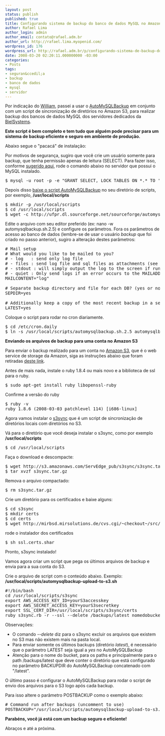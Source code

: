 ```yaml
---
layout: post
status: publish
published: true
title: Configurando sistema de backup do banco de dados MySQL no Amazon S3 em 10 minutos
author: Rafael Lima
author_login: admin
author_email: contato@rafael.adm.br
author_url: http://rafael.lima.myopenid.com/
wordpress_id: 176
wordpress_url: http://rafael.adm.br/p/configurando-sistema-de-backup-do-banco-de-dados-mysql-no-amazon-s3-em-10-minutos/
date: 2008-03-20 02:20:11.000000000 -03:00
categories:
- Posts
tags:
- seguran&ccedil;a
- backup
- banco de dados
- mysql
- servidor
---
```

Por indica&ccedil;&atilde;o do <a href="http://williamaraujo.eng.br/">William</a>, passei a usar o <a href="http://sourceforge.net/projects/automysqlbackup/">AutoMySQLBackup</a> em conjunto com um script de sincroniza&ccedil;&atilde;o de diret&oacute;rios no Amazon S3, para realizar backup dos bancos de dados MySQL dos servidores dedicados da <a href="http://bielsystems.com.br">BielSystems</a>.

<strong>Este script &eacute; bem completo e tem tudo que algu&eacute;m pode precisar para um sistema de backup eficiente e seguro em ambiente de produ&ccedil;&atilde;o.</strong>

Abaixo segue o "pacac&aacute;" de instala&ccedil;&atilde;o:

Por motivos de seguran&ccedil;a, sugiro que voc&ecirc; crie um usu&aacute;rio somente para backup, que tenha permiss&atilde;o apenas de leitura (SELECT). Para fazer isso, conforme <a href="http://gentoo-wiki.com/HOWTO_Backup_MySQL">sugerido aqui</a>, rode o comando abaixo no servidor que possui o MySQL instalado.
<pre lang="bash">$ mysql -u root -p -e "GRANT SELECT, LOCK TABLES ON *.* TO 'backup'@'localhost' IDENTIFIED BY 'escolha-uma-senha';"</pre>
Depois disso  <a href="http://sourceforge.net/project/showfiles.php?group_id=101066">baixe o script AutoMySQLBackup</a> no seu diret&oacute;rio de scripts, por exemplo, <strong>/usr/local/scripts</strong>
<pre lang="bash">$ mkdir -p /usr/local/scripts
$ cd /usr/local/scripts
$ wget -c http://ufpr.dl.sourceforge.net/sourceforge/automysqlbackup/automysqlbackup.sh.2.5</pre>
Edite o arquivo com seu editor preferido (ex: nano -w automysqlbackup.sh.2.5) e configure os par&acirc;metros. Fora os par&acirc;metros de acesso ao banco de dados (lembre-se de usar o usu&aacute;rio <em>backup</em> que foi criado no passo anterior), sugiro a altera&ccedil;&atilde;o destes par&acirc;metros:
<pre lang="text"># Mail setup
# What would you like to be mailed to you?
# - log   : send only log file
# - files : send log file and sql files as attachments (see docs)
# - stdout : will simply output the log to the screen if run manually.
# - quiet : Only send logs if an error occurs to the MAILADDR.
MAILCONTENT="log"

# Separate backup directory and file for each DB? (yes or no)
SEPDIR=yes

# Additionally keep a copy of the most recent backup in a seperate directory.
LATEST=yes</pre>
Coloque o script para rodar no cron diariamente.
<pre lang="bash">$ cd /etc/cron.daily
$ ln -s /usr/local/scripts/automysqlbackup.sh.2.5 automysqlbackup</pre>
<strong>Enviando os arquivos de backup para uma conta no Amazon S3</strong>

Para enviar o backup realizado para um conta no <a href="http://aws.amazon.com/s3">Amazon S3</a>, que &eacute; o web service de storage da Amazon, siga as instru&ccedil;&otilde;es abaixo que foram retiradas <a href="http://blog.eberly.org/2006/10/09/how-automate-your-backup-to-amazon-s3-using-s3sync/">deste link</a>.

Antes de mais nada, instale o ruby 1.8.4 ou mais novo e a biblioteca de ssl para o ruby.
<pre lang="bash">$ sudo apt-get install ruby libopenssl-ruby</pre>
Confirme a vers&atilde;o do ruby
<pre lang="bash">$ ruby -v
ruby 1.8.6 (2008-03-03 patchlevel 114) [i686-linux]</pre>
Agora vamos instalar o <a href="http://s3sync.net">s3sync</a> que &eacute; um script de sincroniza&ccedil;&atilde;o de diret&oacute;rios locais com diret&oacute;rios no S3.

V&aacute; para o diret&oacute;rio que voc&ecirc; deseja instalar o s3sync, como por exemplo <strong>/usr/local/scripts</strong>
<pre lang="bash">$ cd /usr/local/scripts</pre>
Fa&ccedil;a o download e descompacte:
<pre lang="bash">$ wget http://s3.amazonaws.com/ServEdge_pub/s3sync/s3sync.tar.gz
$ tar xvzf s3sync.tar.gz</pre>
Remova o arquivo compactado:
<pre lang="bash">$ rm s3sync.tar.gz</pre>
Crie um diret&oacute;rio para os certificados e baixe alguns:
<pre lang="bash">$ cd s3sync
$ mkdir certs
$ cd certs
$ wget http://mirbsd.mirsolutions.de/cvs.cgi/~checkout~/src/etc/ssl.certs.shar</pre>
rode o instalador dos certificados
<pre lang="bash">$ sh ssl.certs.shar</pre>
Pronto, s3sync instalado!

Vamos agora criar um script que pega os &uacute;ltimos arquivos de backup e envia para a sua conta do S3.

Crie o arquivo de script com o conte&uacute;do abaixo. Exemplo: <strong>/usr/local/scripts/automysqlbackup-upload-to-s3.sh</strong>
<pre lang="text">#!/bin/bash
cd /usr/local/scripts/s3sync
export AWS_ACCESS_KEY_ID=yourS3accesskey
export AWS_SECRET_ACCESS_KEY=yourS3secretkey
export SSL_CERT_DIR=/usr/local/scripts/s3sync/certs
ruby s3sync.rb -r --ssl --delete /backups/latest nomedobucket:backup/mysql</pre>
Observa&ccedil;&otilde;es:
<ul>
	<li>O comando <em>--delete</em> diz para o s3sync excluir os arquivos que existem no S3 mas n&atilde;o existem mais na pasta local.</li>
	<li>Para enviar somente os &uacute;ltimos backups (diret&oacute;rio <em>latest</em>), &eacute; necess&aacute;rio que o par&acirc;metro LATEST seja igual a <em>yes</em> no AutoMySQLBackup</li>
	<li>Aten&ccedil;&atilde;o para o nome do bucket, para os paths e principalmente para o path /backups/latest que deve conter o diret&oacute;rio que est&aacute; configurado no par&acirc;metro BACKUPDIR do AutoMySQLBackup concatenado com "/latest".</li>
</ul>
O &uacute;ltimo passo &eacute; configurar o AutoMySQLBackup para rodar o script de envio dos arquivos para o S3 logo ap&oacute;s cada backup.

Para isso altere o par&acirc;metro POSTBACKUP como o exemplo abaixo:
<pre lang="text"># Command run after backups (uncomment to use)
POSTBACKUP="/usr/local/scripts/automysqlbackup-upload-to-s3.sh"</pre>
<strong>Parab&eacute;ns, voc&ecirc; j&aacute; est&aacute; com um backup seguro e eficiente!</strong>

Abra&ccedil;os e at&eacute; a pr&oacute;xima.

